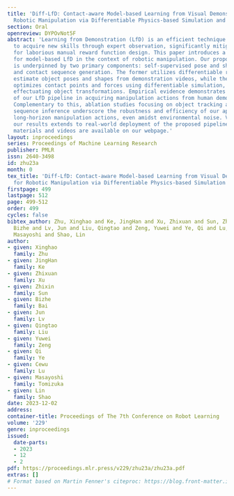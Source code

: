 ```yaml
---
title: 'Diff-LfD: Contact-aware Model-based Learning from Visual Demonstration for
  Robotic Manipulation via Differentiable Physics-based Simulation and Rendering'
section: Oral
openreview: DYPOvNot5F
abstract: 'Learning from Demonstration (LfD) is an efficient technique for robots
  to acquire new skills through expert observation, significantly mitigating the need
  for laborious manual reward function design. This paper introduces a novel framework
  for model-based LfD in the context of robotic manipulation. Our proposed pipeline
  is underpinned by two primary components: self-supervised pose and shape estimation
  and contact sequence generation. The former utilizes differentiable rendering to
  estimate object poses and shapes from demonstration videos, while the latter iteratively
  optimizes contact points and forces using differentiable simulation, consequently
  effectuating object transformations. Empirical evidence demonstrates the efficacy
  of our LfD pipeline in acquiring manipulation actions from human demonstrations.
  Complementary to this, ablation studies focusing on object tracking and contact
  sequence inference underscore the robustness and efficiency of our approach in generating
  long-horizon manipulation actions, even amidst environmental noise. Validation of
  our results extends to real-world deployment of the proposed pipeline. Supplementary
  materials and videos are available on our webpage.'
layout: inproceedings
series: Proceedings of Machine Learning Research
publisher: PMLR
issn: 2640-3498
id: zhu23a
month: 0
tex_title: 'Diff-LfD: Contact-aware Model-based Learning from Visual Demonstration
  for Robotic Manipulation via Differentiable Physics-based Simulation and Rendering'
firstpage: 499
lastpage: 512
page: 499-512
order: 499
cycles: false
bibtex_author: Zhu, Xinghao and Ke, JingHan and Xu, Zhixuan and Sun, Zhixin and Bai,
  Bizhe and Lv, Jun and Liu, Qingtao and Zeng, Yuwei and Ye, Qi and Lu, Cewu and Tomizuka,
  Masayoshi and Shao, Lin
author:
- given: Xinghao
  family: Zhu
- given: JingHan
  family: Ke
- given: Zhixuan
  family: Xu
- given: Zhixin
  family: Sun
- given: Bizhe
  family: Bai
- given: Jun
  family: Lv
- given: Qingtao
  family: Liu
- given: Yuwei
  family: Zeng
- given: Qi
  family: Ye
- given: Cewu
  family: Lu
- given: Masayoshi
  family: Tomizuka
- given: Lin
  family: Shao
date: 2023-12-02
address:
container-title: Proceedings of The 7th Conference on Robot Learning
volume: '229'
genre: inproceedings
issued:
  date-parts:
  - 2023
  - 12
  - 2
pdf: https://proceedings.mlr.press/v229/zhu23a/zhu23a.pdf
extras: []
# Format based on Martin Fenner's citeproc: https://blog.front-matter.io/posts/citeproc-yaml-for-bibliographies/
---
```


